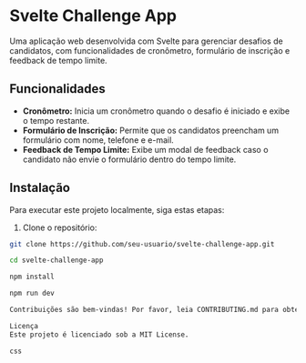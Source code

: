 # Svelte Challenge App

Uma aplicação web desenvolvida com Svelte para gerenciar desafios de candidatos, com funcionalidades de cronômetro, formulário de inscrição e feedback de tempo limite.

## Funcionalidades

- **Cronômetro:** Inicia um cronômetro quando o desafio é iniciado e exibe o tempo restante.
- **Formulário de Inscrição:** Permite que os candidatos preencham um formulário com nome, telefone e e-mail.
- **Feedback de Tempo Limite:** Exibe um modal de feedback caso o candidato não envie o formulário dentro do tempo limite.

## Instalação

Para executar este projeto localmente, siga estas etapas:

1. Clone o repositório:

```bash
git clone https://github.com/seu-usuario/svelte-challenge-app.git

cd svelte-challenge-app

npm install

npm run dev

Contribuições são bem-vindas! Por favor, leia CONTRIBUTING.md para obter detalhes sobre nosso código de conduta e o processo de envio de solicitações pull.

Licença
Este projeto é licenciado sob a MIT License.

css